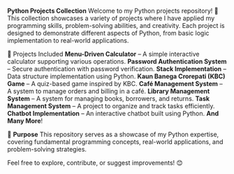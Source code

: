 **Python Projects Collection**
Welcome to my Python projects repository! 🚀 This collection showcases a variety of projects where I have applied my programming skills, problem-solving abilities, and creativity. Each project is designed to demonstrate different aspects of Python, from basic logic implementation to real-world applications.

📌 Projects Included
**Menu-Driven Calculator** – A simple interactive calculator supporting various operations.
**Password Authentication System** – Secure authentication with password verification.
**Stack Implementation** – Data structure implementation using Python.
**Kaun Banega Crorepati (KBC) Game** – A quiz-based game inspired by KBC.
**Café Management System** – A system to manage orders and billing in a café.
**Library Management System** – A system for managing books, borrowers, and returns.
**Task Management System** – A project to organize and track tasks efficiently.
**Chatbot Implementation** – An interactive chatbot built using Python.
**And Many More**!

🎯 **Purpose**
This repository serves as a showcase of my Python expertise, covering fundamental programming concepts, real-world applications, and problem-solving strategies.

Feel free to explore, contribute, or suggest improvements! 😊
